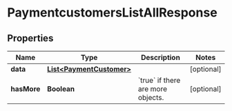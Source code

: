 

# PaymentcustomersListAllResponse


## Properties

| Name | Type | Description | Notes |
|------------ | ------------- | ------------- | -------------|
|**data** | [**List&lt;PaymentCustomer&gt;**](PaymentCustomer.md) |  |  [optional] |
|**hasMore** | **Boolean** | &#x60;true&#x60; if there are more objects. |  [optional] |




